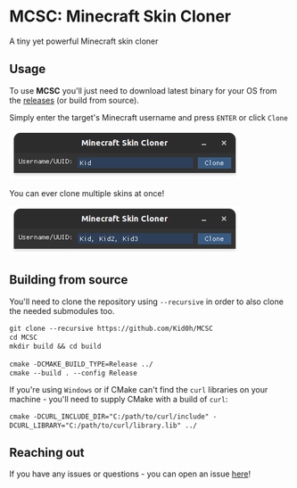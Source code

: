 # MCSC: Minecraft Skin Cloner
A tiny yet powerful Minecraft skin cloner

## Usage
To use **MCSC** you'll just need to download latest binary for your OS from the [releases](https://github.com/Kid0h/MCSC/releases) (or build from source).


Simply enter the target's Minecraft username and press `ENTER` or click `Clone`

<img src="media/preview.png"/>

You can ever clone multiple skins at once!

<img src="media/preview_multiple.png"/>


## Building from source
You'll need to clone the repository using `--recursive` in order to also clone the needed submodules too.
```
git clone --recursive https://github.com/Kid0h/MCSC
cd MCSC
mkdir build && cd build

cmake -DCMAKE_BUILD_TYPE=Release ../
cmake --build . --config Release
```
If you're using `Windows` or if CMake can't find the `curl` libraries on your machine - you'll need to supply CMake with a build of `curl`:
```
cmake -DCURL_INCLUDE_DIR="C:/path/to/curl/include" -DCURL_LIBRARY="C:/path/to/curl/library.lib" ../
```

## Reaching out
If you have any issues or questions - you can open an issue [here](https://github.com/Kid0h/MCSnatcher/issues/new)!
